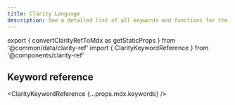 ```yaml
---
title: Clarity Language
description: See a detailed list of all keywords and functions for the Clarity language.
---
```


export { convertClarityRefToMdx as getStaticProps } from '@common/data/clarity-ref'
import { ClarityKeywordReference } from '@components/clarity-ref'

## Keyword reference

<ClarityKeywordReference {...props.mdx.keywords} />
